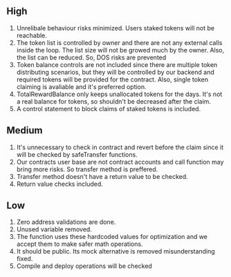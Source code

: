 ## High

1. Unrelibale behaviour risks minimized. Users staked tokens will not be reachable.
2. The token list is controlled by owner and there are not any external calls inside the loop. The list size will not be growed much by the owner. Also, the list can be reduced. So, DOS risks are prevented
3. Token balance controls are not included since there are multiple token distributing scenarios, but they will be controlled by our backend and required tokens will be provided for the contract. Also, single token claiming is avaliable and it's preferred option.
4. TotalRewardBalance only keeps unallocated tokens for the days. It's not a real balance for tokens, so shouldn't be decreased after the claim.
5. A control statement to block claims of staked tokens is included.

## Medium

1. It's unnecessary to check in contract and revert before the claim since it will be checked by safeTransfer functions.
2. Our contracts user base are not contract accounts and call function may bring more risks. So transfer method is preffered.
3. Transfer method doesn't have a return value to be checked.
4. Return value checks included.

## Low

1. Zero address validations are done.
2. Unused variable removed.
3. The function uses these hardcoded values for optimization and we accept them to make safer math operations.
4. It should be public. Its mock alternative is removed misunderstanding fixed.
5. Compile and deploy operations will be checked